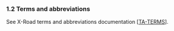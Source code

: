### 1.2 Terms and abbreviations

See X-Road terms and abbreviations documentation \[[TA-TERMS](#Ref_TERMS)\].